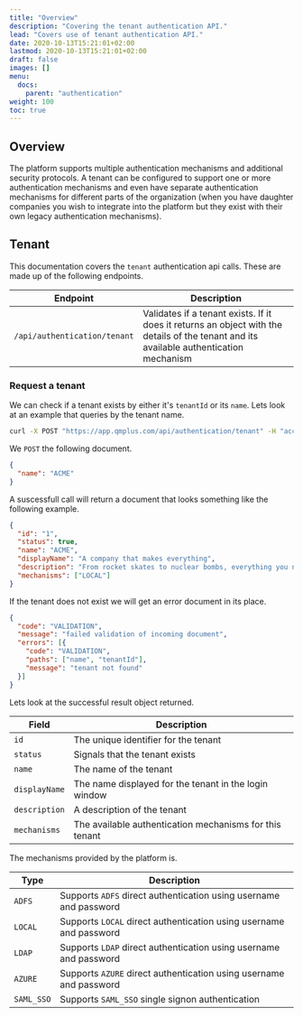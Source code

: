 ```yaml
---
title: "Overview"
description: "Covering the tenant authentication API."
lead: "Covers use of tenant authentication API."
date: 2020-10-13T15:21:01+02:00
lastmod: 2020-10-13T15:21:01+02:00
draft: false
images: []
menu: 
  docs:
    parent: "authentication"
weight: 100
toc: true
---
```


## Overview

The platform supports multiple authentication mechanisms and additional security protocols. A tenant can be configured to support one or more authentication mechanisms and even have separate authentication mechanisms for different parts of the organization (when you have daughter companies you wish to integrate into the platform but they exist with their own legacy authentication mechanisms).

## Tenant

This documentation covers the `tenant` authentication api calls. These are made up of the following endpoints.

| Endpoint | Description |
| --- | --- |
| `/api/authentication/tenant` | Validates if a tenant exists. If it does it returns an object with the details of the tenant and its available authentication mechanism |

### Request a tenant

We can check if a tenant exists by either it's `tenantId` or its `name`. Lets look at an example that queries by the tenant name.

```bash
curl -X POST "https://app.qmplus.com/api/authentication/tenant" -H "accept: application/json" -H "auth-impersonate-tenant-id: 104" -H "auth-impersonate-user-id: 1000001" -H "auth-tenant-id: 0" -H "auth-token: TOKEN" -H "Content-Type: application/json" -d "{ \"name\": \"ACME\"}"
```

We `POST` the following document.

```json
{
  "name": "ACME"
}
```

A suscessfull call will return a document that looks something like the following example.

```json
{
  "id": "1",
  "status": true,
  "name": "ACME",
  "displayName": "A company that makes everything",
  "description": "From rocket skates to nuclear bombs, everything you need to hunt roadrunners",
  "mechanisms": ["LOCAL"]
}
```

If the tenant does not exist we will get an error document in its place.

```json
{
  "code": "VALIDATION",
  "message": "failed validation of incoming document",
  "errors": [{
    "code": "VALIDATION",
    "paths": ["name", "tenantId"],
    "message": "tenant not found"
  }]
}
```

Lets look at the successful result object returned.

| Field | Description |
| --- | --- |
| `id` | The unique identifier for the tenant |
| `status` | Signals that the tenant exists |
| `name` | The name of the tenant |
| `displayName` | The name displayed for the tenant in the login window |
| `description` | A description of the tenant |
| `mechanisms` | The available authentication mechanisms for this tenant | 

The mechanisms provided by the platform is.

| Type | Description |
| --- | --- |
| `ADFS` | Supports `ADFS` direct authentication using username and password |
| `LOCAL` | Supports `LOCAL` direct authentication using username and password |
| `LDAP` | Supports `LDAP` direct authentication using username and password |
| `AZURE` | Supports `AZURE` direct authentication using username and password |
| `SAML_SSO` | Supports `SAML_SSO` single signon authentication |
